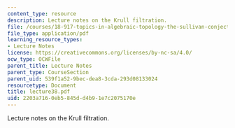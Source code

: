 ```yaml
---
content_type: resource
description: Lecture notes on the Krull filtration.
file: /courses/18-917-topics-in-algebraic-topology-the-sullivan-conjecture-fall-2007/2203a7160eb5845dd4b91e7c2075170e_lecture38.pdf
file_type: application/pdf
learning_resource_types:
- Lecture Notes
license: https://creativecommons.org/licenses/by-nc-sa/4.0/
ocw_type: OCWFile
parent_title: Lecture Notes
parent_type: CourseSection
parent_uid: 539f1a52-9bec-dea8-3cda-293d08133024
resourcetype: Document
title: lecture38.pdf
uid: 2203a716-0eb5-845d-d4b9-1e7c2075170e
---
```

Lecture notes on the Krull filtration.
